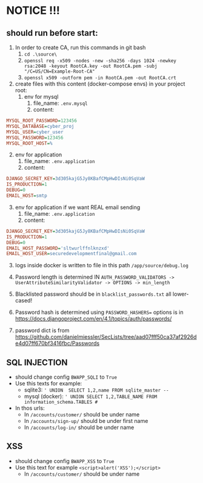 # NOTICE !!!
## should run before start:
1. In order to create CA, run this commands in git bash
   1. `cd .\source\`
   2. `openssl req -x509 -nodes -new -sha256 -days 1024 -newkey rsa:2048 -keyout RootCA.key -out RootCA.pem -subj "/C=US/CN=Example-Root-CA"`
   3. `openssl x509 -outform pem -in RootCA.pem -out RootCA.crt`
2. create files with this content (docker-compose envs) in your project root:
   1. env for mysql
      1. file_name: `.env.mysql`
      2. content: 
```ini
MYSQL_ROOT_PASSWORD=123456
MYSQL_DATABASE=cyber_proj
MYSQL_USER=cyber_user
MYSQL_PASSWORD=123456
MYSQL_ROOT_HOST=%
```
   2. env for application
      1. file_name: `.env.application`
      2. content: 
```ini
DJANGO_SECRET_KEY=3d305kajG5Jy8KBafCMpHwDIsNi0SqVaW
IS_PRODUCTION=1
DEBUG=0
EMAIL_HOST=smtp
```
   3. env for application if we want REAL email sending
        1. file_name: `.env.application`
        2. content:
```ini
DJANGO_SECRET_KEY=3d305kajG5Jy8KBafCMpHwDIsNi0SqVaW
IS_PRODUCTION=1
DEBUG=0
EMAIL_HOST_PASSWORD='sltwurlffnlknzxd'
EMAIL_HOST_USER=securedevelopmentfinal@gmail.com
```

3. logs inside docker is written to file in this path `/app/source/debug.log` 
4. Password length is determined IN `AUTH_PASSWORD_VALIDATORS -> UserAttributeSimilarityValidator -> OPTIONS -> min_length`
5. Blacklisted password should be in `blacklist_passwords.txt` all lower-cased!
6. Password hash is determined using `PASSWORD_HASHERS=` options is in https://docs.djangoproject.com/en/4.1/topics/auth/passwords/

7. password dict is from https://github.com/danielmiessler/SecLists/tree/aad07fff50ca37af2926de4d07ff670bf3416fbc/Passwords

 
## SQL INJECTION
- should change config `BWAPP_SQLI` to `True`
- Use this texts for example:
   - sqlite3: `' UNION  SELECT 1,2,name FROM sqlite_master --`
   - mysql (docker): `' UNION SELECT 1,2,TABLE_NAME FROM information_schema.TABLES #`
- In thos urls:
  - In `/accounts/customer/` should be under name
  - In `/accounts/sign-up/` should be under first name
  - In `/accounts/log-in/` should be under name

## XSS
- should change config `BWAPP_XSS` to `True`
- Use this text for example `<script>alert('XSS');</script>`
  - In `/accounts/customer/` should be under name